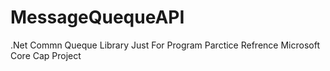 # MessageQuequeAPI
.Net Commn Queque Library
Just For Program Parctice 
Refrence Microsoft Core Cap Project  
